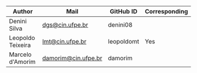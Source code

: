 | Author            | Mail                        | GitHub ID      | Corresponding |
|-------------------|-----------------------------|----------------|---------------|
| Denini Silva      | dgs@cin.ufpe.br             | denini08       |               |
| Leopoldo Teixeira | lmt@cin.ufpe.br             | leopoldomt     |  Yes          |
| Marcelo d'Amorim  | damorim@cin.ufpe.br         | damorim        |               |